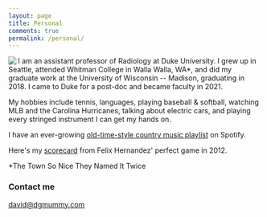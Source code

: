 ```yaml
---
layout: page
title: Personal
comments: true
permalink: /personal/
---
```


<img src = "~/images/hiking_small.png" align="left">
I am an assistant professor of Radiology at Duke University. I grew up in Seattle, attended Whitman College in Walla Walla, WA*, and did my graduate work at the University of Wisconsin -- Madison, graduating in 2018. I came to Duke for a post-doc and became faculty in 2021.

My hobbies include tennis, languages, playing baseball & softball, watching MLB and the Carolina Hurricanes, talking about electric cars, and playing every stringed instrument I can get my hands on.

I have an ever-growing <a href="https://open.spotify.com/playlist/2SLqGJgTeSdgfPUCh9K5ml?si=_o68yjrDT5e5WyzfQVoXXA">old-time-style country music playlist</a> on Spotify.

Here's my <a href="~/images/Felix_Perfect_Game_Home.jpg">scorecard</a> from Felix Hernandez' perfect game in 2012.

*The Town So Nice They Named It Twice

### Contact me

[david@dgmummy.com](mailto:david@dgmummy)
